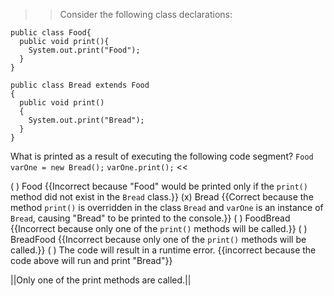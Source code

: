 >>Consider the following class declarations:</p>
<pre><code class="java language-java">public class Food{
  public void print(){
    System.out.print("Food");
  }
}
</code></pre>
<pre><code class="java language-java">public class Bread extends Food
{
  public void print()
  {
    System.out.print("Bread");
  }
}
</code></pre>
<p>What is printed as a result of executing the following code segment?
<code>Food varOne = new Bread();</code>
<code>varOne.print();</code> <<

( ) Food {{Incorrect because "Food" would be printed only if the <code>print()</code> method did not exist in the <code>Bread</code> class.}}
(x) Bread {{Correct because the method <code>print()</code> is overridden in the class <code>Bread</code> and <code>varOne</code> is an instance of <code>Bread</code>, causing "Bread" to be printed to the console.}}
( ) FoodBread {{Incorrect because only one of the <code>print()</code> methods will be called.}}
( ) BreadFood {{Incorrect because only one of the <code>print()</code> methods will be called.}}
( ) The code will result in a runtime error. {{incorrect because the code above will run and print "Bread"}}

||Only one of the print methods are called.||